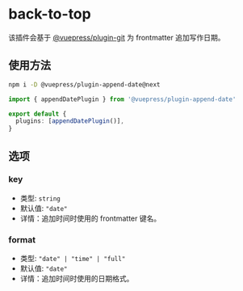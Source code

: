 # back-to-top

<NpmBadge package="@vuepress/plugin-append-date" />

该插件会基于 [@vuepress/plugin-git](git.md) 为 frontmatter 追加写作日期。

## 使用方法

```bash
npm i -D @vuepress/plugin-append-date@next
```

```ts
import { appendDatePlugin } from '@vuepress/plugin-append-date'

export default {
  plugins: [appendDatePlugin()],
}
```

## 选项

### key

- 类型: `string`
- 默认值: `"date"`
- 详情：追加时间时使用的 frontmatter 键名。

### format

- 类型: `"date" | "time" | "full"`
- 默认值: `"date"`
- 详情：追加时间时使用的日期格式。
